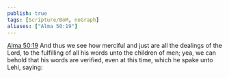 ```yaml
---
publish: true
tags: [Scripture/BoM, noGraph]
aliases: ["Alma 50:19"]
---
```

[Alma 50:19](https://churchofjesuschrist.org/study/scriptures/bofm/alma/50?lang=eng&id=p19#p19) And thus we see how merciful and just are all the dealings of the Lord, to the fulfilling of all his words unto the children of men; yea, we can behold that his words are verified, even at this time, which he spake unto Lehi, saying:
